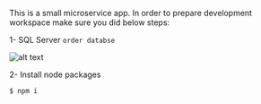 This is a small microservice app.
In order to prepare development workspace make sure you did below steps:

1- SQL Server 
`order databse`

![alt text](https://i.stack.imgur.com/7ElnG.png)


2- Install node packages

```sh
$ npm i 
```


